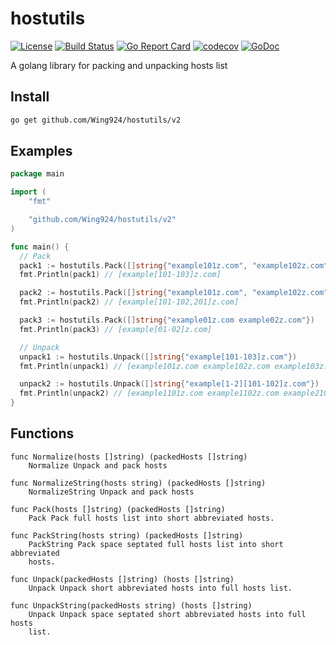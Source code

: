 # hostutils

[![License](https://img.shields.io/badge/License-Apache%202.0-blue.svg)](https://opensource.org/licenses/Apache-2.0)
[![Build Status](https://travis-ci.org/Wing924/hostutils.svg)](https://travis-ci.org/Wing924/hostutils)
[![Go Report Card](https://goreportcard.com/badge/github.com/Wing924/hostutils)](https://goreportcard.com/report/github.com/Wing924/hostutils)
[![codecov](https://codecov.io/gh/Wing924/hostutils/branch/master/graph/badge.svg)](https://codecov.io/gh/Wing924/hostutils)
[![GoDoc](https://godoc.org/github.com/Wing924/hostutils?status.svg)](https://godoc.org/github.com/Wing924/hostutils)

A golang library for packing and unpacking hosts list

## Install

```bash
go get github.com/Wing924/hostutils/v2
```

## Examples

```go
package main

import (
    "fmt"

    "github.com/Wing924/hostutils/v2"
)

func main() {
  // Pack
  pack1 := hostutils.Pack([]string{"example101z.com", "example102z.com", "example103z.com"})
  fmt.Println(pack1) // [example[101-103]z.com]

  pack2 := hostutils.Pack([]string{"example101z.com", "example102z.com", "example201z.com"})
  fmt.Println(pack2) // [example[101-102,201]z.com]

  pack3 := hostutils.Pack([]string{"example01z.com example02z.com"})
  fmt.Println(pack3) // [example[01-02]z.com]

  // Unpack
  unpack1 := hostutils.Unpack([]string{"example[101-103]z.com"})
  fmt.Println(unpack1) // [example101z.com example102z.com example103z.com]

  unpack2 := hostutils.Unpack([]string{"example[1-2][101-102]z.com"})
  fmt.Println(unpack2) // [example1101z.com example1102z.com example2101z.com example2102z.com]
}
```

## Functions

```
func Normalize(hosts []string) (packedHosts []string)
    Normalize Unpack and pack hosts

func NormalizeString(hosts string) (packedHosts []string)
    NormalizeString Unpack and pack hosts

func Pack(hosts []string) (packedHosts []string)
    Pack Pack full hosts list into short abbreviated hosts.

func PackString(hosts string) (packedHosts []string)
    PackString Pack space septated full hosts list into short abbreviated
    hosts.

func Unpack(packedHosts []string) (hosts []string)
    Unpack Unpack short abbreviated hosts into full hosts list.

func UnpackString(packedHosts string) (hosts []string)
    Unpack Unpack space septated short abbreviated hosts into full hosts
    list.
```
